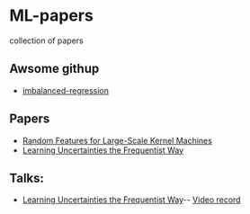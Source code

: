 # ML-papers
collection of papers

## Awsome githup  

* [imbalanced-regression](https://github.com/YyzHarry/imbalanced-regression/blob/main/imdb-wiki-dir/datasets.py)

## Papers  

* [Random Features for Large-Scale Kernel Machines](https://people.eecs.berkeley.edu/~brecht/papers/07.rah.rec.nips.pdf)
* [Learning Uncertainties the Frequentist Way](https://journals.aps.org/prl/pdf/10.1103/PhysRevLett.129.082001)



## Talks:
* [Learning Uncertainties the Frequentist Way](https://indico.cern.ch/event/1203477/attachments/2581375/4452400/jthaler_2023_01_25_PhyStat_Uncertainty.pdf)--
  [Video record](https://indico.cern.ch/event/1203477/attachments/2581375/4457167/video2937238926.mp4)
